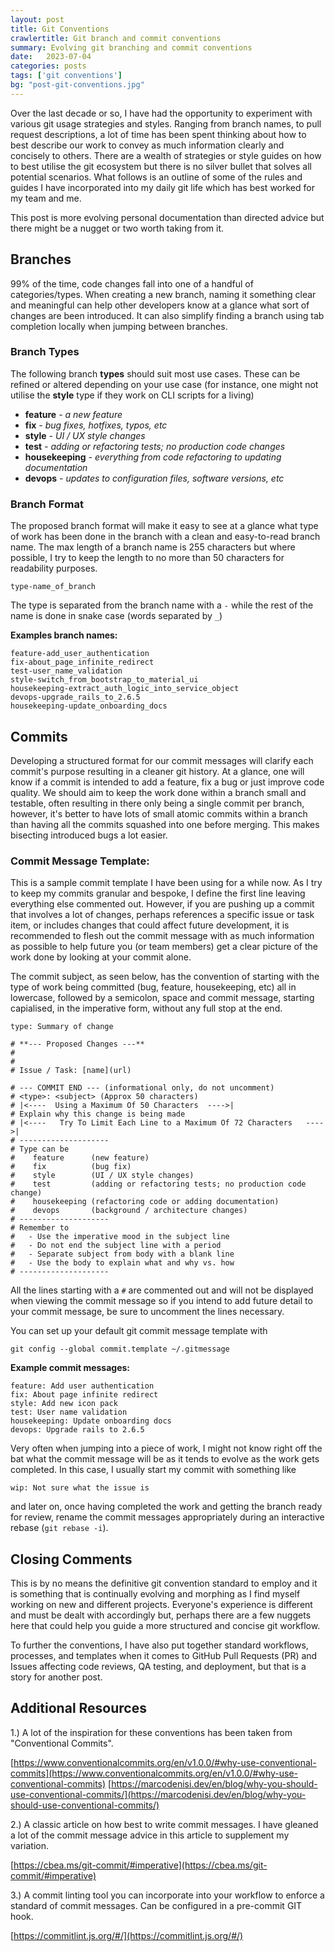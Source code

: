 ```yaml
---
layout: post
title: Git Conventions
crawlertitle: Git branch and commit conventions
summary: Evolving git branching and commit conventions
date:   2023-07-04
categories: posts
tags: ['git conventions']
bg: "post-git-conventions.jpg"
---
```


Over the last decade or so, I have had the opportunity to experiment with various git usage strategies and styles. Ranging from branch names, to pull request descriptions, a lot of time has been spent thinking about how to best describe our work to convey as much information clearly and concisely to others. There are a wealth of strategies or style guides on how to best utilise the git ecosystem but there is no silver bullet that solves all potential scenarios. What follows is an outline of some of the rules and guides I have incorporated into my daily git life which has best worked for my team and me. 

This post is more evolving personal documentation than directed advice but there might be a nugget or two worth taking from it.

## Branches
99% of the time, code changes fall into one of a handful of categories/types. When creating a new branch, naming it something clear and meaningful can help other developers know at a glance what sort of changes are been introduced. It can also simplify finding a branch using tab completion locally when jumping between branches.

### Branch Types
The following branch **types** should suit most use cases. These can be refined or altered depending on your use case (for instance, one might not utilise the **style** type if they work on CLI scripts for a living)

- **feature** _- a new feature_
- **fix** _- bug fixes, hotfixes, typos, etc_
- **style** _- UI / UX style changes_
- **test** _- adding or refactoring tests; no production code changes_
- **housekeeping** _- everything from code refactoring to updating documentation_
- **devops** _- updates to configuration files, software versions, etc_

### Branch Format

The proposed branch format will make it easy to see at a glance what type of work has been done in the branch with a clean and easy-to-read branch name. The max length of a branch name is 255 characters but where possible, I try to keep the length to no more than 50 characters for readability purposes.

```
type-name_of_branch
```

The type is separated from the branch name with a `-` while the rest of the name is done in snake case (words separated by `_`)

**Examples branch names:**
```
feature-add_user_authentication
fix-about_page_infinite_redirect
test-user_name_validation
style-switch_from_bootstrap_to_material_ui
housekeeping-extract_auth_logic_into_service_object
devops-upgrade_rails_to_2.6.5
housekeeping-update_onboarding_docs
```

## Commits
Developing a structured format for our commit messages will clarify each commit's purpose resulting in a cleaner git history. At a glance, one will know if a commit is intended to add a feature, fix a bug or just improve code quality. We should aim to keep the work done within a branch small and testable, often resulting in there only being a single commit per branch, however, it's better to have lots of small atomic commits within a branch than having all the commits squashed into one before merging. This makes bisecting introduced bugs a lot easier.

### Commit Message Template:

This is a sample commit template I have been using for a while now. As I try to keep my commits granular and bespoke, I define the first line leaving everything else commented out. However, if you are pushing up a commit that involves a lot of changes, perhaps references a specific issue or task item, or includes changes that could affect future development, it is recommended to flesh out the commit message with as much information as possible to help future you (or team members) get a clear picture of the work done by looking at your commit alone.

The commit subject, as seen below, has the convention of starting with the type of work being committed (bug, feature, housekeeping, etc) all in lowercase, followed by a semicolon, space and commit message, starting capialised, in the imperative form, without any full stop at the end.

```
type: Summary of change

# **--- Proposed Changes ---**
# 
# 
# Issue / Task: [name](url)

# --- COMMIT END --- (informational only, do not uncomment)
# <type>: <subject> (Approx 50 characters)
# |<----  Using a Maximum Of 50 Characters  ---->|
# Explain why this change is being made
# |<----   Try To Limit Each Line to a Maximum Of 72 Characters   ---->|
# --------------------
# Type can be
#    feature      (new feature)
#    fix          (bug fix)
#    style        (UI / UX style changes)
#    test         (adding or refactoring tests; no production code change)
#    housekeeping (refactoring code or adding documentation)
#    devops       (background / architecture changes)
# --------------------
# Remember to
#   - Use the imperative mood in the subject line
#   - Do not end the subject line with a period
#   - Separate subject from body with a blank line
#   - Use the body to explain what and why vs. how
# --------------------
```

All the lines starting with a `#` are commented out and will not be displayed when viewing the commit message so if you intend to add future detail to your commit message, be sure to uncomment the lines necessary.

You can set up your default git commit message template with
```
git config --global commit.template ~/.gitmessage
```

**Example commit messages:**
```
feature: Add user authentication
fix: About page infinite redirect
style: Add new icon pack
test: User name validation
housekeeping: Update onboarding docs
devops: Upgrade rails to 2.6.5
```

Very often when jumping into a piece of work, I might not know right off the bat what the commit message will be as it tends to evolve as the work gets completed. In this case, I usually start my commit with something like

```
wip: Not sure what the issue is
```
and later on, once having completed the work and getting the branch ready for review, rename the commit messages appropriately during an interactive rebase (`git rebase -i`).

## Closing Comments

This is by no means the definitive git convention standard to employ and it is something that is continually evolving and morphing as I find myself working on new and different projects. Everyone's experience is different and must be dealt with accordingly but, perhaps there are a few nuggets here that could help you guide a more structured and concise git workflow. 

To further the conventions, I have also put together standard workflows, processes, and templates when it comes to GitHub Pull Requests (PR) and Issues affecting code reviews, QA testing, and deployment, but that is a story for another post.

## Additional Resources

1.) A lot of the inspiration for these conventions has been taken from "Conventional Commits".

[https://www.conventionalcommits.org/en/v1.0.0/#why-use-conventional-commits](https://www.conventionalcommits.org/en/v1.0.0/#why-use-conventional-commits)
[https://marcodenisi.dev/en/blog/why-you-should-use-conventional-commits/](https://marcodenisi.dev/en/blog/why-you-should-use-conventional-commits/)

2.) A classic article on how best to write commit messages. I have gleaned a lot of the commit message advice in this article to supplement my variation.

[https://cbea.ms/git-commit/#imperative](https://cbea.ms/git-commit/#imperative)

3.) A commit linting tool you can incorporate into your workflow to enforce a standard of commit messages. Can be configured in a pre-commit GIT hook.

[https://commitlint.js.org/#/](https://commitlint.js.org/#/)